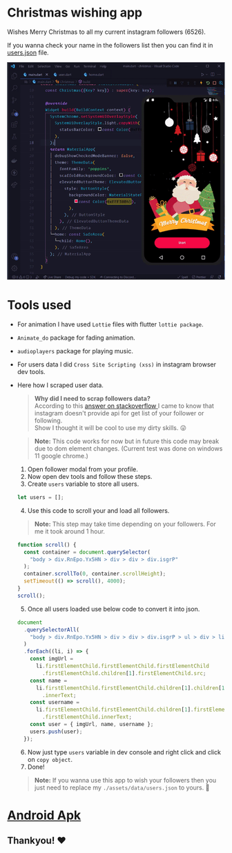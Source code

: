 # Christmas wishing app

Wishes Merry Christmas to all my current instagram followers (6526).

If you wanna check your name in the followers list then you can find it in [users.json](./assets/data/users.json) file.

![](./preview.gif)

# **Tools used**

- For animation I have used `Lottie` files with flutter `lottie package`.
- `Animate_do` package for fading animation.
- `audioplayers` package for playing music.
- For users data I did `Cross Site Scripting (xss)` in instagram browser dev tools.

- Here how I scraped user data.

  > **Why did I need to scrap followers data?** <br />According to this [answer on stackoverflow ](https://stackoverflow.com/a/39876178/10285324) I came to know that instagram doesn't provide api for get list of your follower or following. <br />
  > Show I thought it will be cool to use my dirty skills. 😜

  > **Note:** This code works for now but in future this code may break due to dom element changes. (Current test was done on windows 11 google chrome.)

  1. Open follower modal from your profile.
  2. Now open dev tools and follow these steps.
  3. Create `users` variable to store all users.

  ```js
  let users = [];
  ```

  4. Use this code to scroll your and load all followers.

  > **Note:** This step may take time depending on your followers. For me it took around 1 hour.

  ```javascript
  function scroll() {
    const container = document.querySelector(
      "body > div.RnEpo.Yx5HN > div > div > div.isgrP"
    );
    container.scrollTo(0, container.scrollHeight);
    setTimeout(() => scroll(), 4000);
  }
  scroll();
  ```

  5. Once all users loaded use below code to convert it into json.

  ```js
  document
    .querySelectorAll(
      "body > div.RnEpo.Yx5HN > div > div > div.isgrP > ul > div > li"
    )
    .forEach((li, i) => {
      const imgUrl =
        li.firstElementChild.firstElementChild.firstElementChild
          .firstElementChild.children[1].firstElementChild.src;
      const name =
        li.firstElementChild.firstElementChild.children[1].children[1]
          .innerText;
      const username =
        li.firstElementChild.firstElementChild.children[1].firstElementChild
          .firstElementChild.innerText;
      const user = { imgUrl, name, username };
      users.push(user);
    });
  ```

  6. Now just type `users` variable in dev console and right click and click on `copy object`.
  7. Done!

  > **Note:** If you wanna use this app to wish your followers then you just need to replace my `./assets/data/users.json` to yours. 🥳

# **[Android Apk](./release/app-release.apk)**

## Thankyou! ❤️
